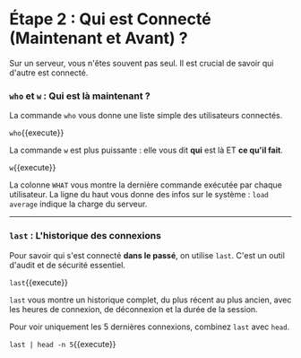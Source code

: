 # Étape 2 : Qui est Connecté (Maintenant et Avant) ?

Sur un serveur, vous n'êtes souvent pas seul. Il est crucial de savoir qui d'autre est connecté.

### `who` et `w` : Qui est là maintenant ?

La commande `who` vous donne une liste simple des utilisateurs connectés.

`who`{{execute}}

La commande `w` est plus puissante : elle vous dit **qui** est là ET **ce qu'il fait**.

`w`{{execute}}

La colonne `WHAT` vous montre la dernière commande exécutée par chaque utilisateur. La ligne du haut vous donne des infos sur le système : `load average` indique la charge du serveur.

---

### `last` : L'historique des connexions

Pour savoir qui s'est connecté **dans le passé**, on utilise `last`. C'est un outil d'audit et de sécurité essentiel.

`last`{{execute}}

`last` vous montre un historique complet, du plus récent au plus ancien, avec les heures de connexion, de déconnexion et la durée de la session.

Pour voir uniquement les 5 dernières connexions, combinez `last` avec `head`.

`last | head -n 5`{{execute}}